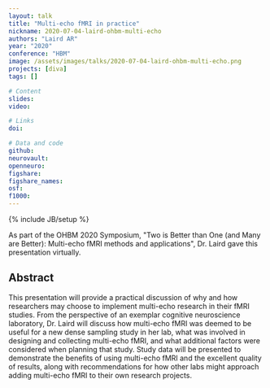 ```yaml
---
layout: talk
title: "Multi-echo fMRI in practice"
nickname: 2020-07-04-laird-ohbm-multi-echo
authors: "Laird AR"
year: "2020"
conference: "HBM"
image: /assets/images/talks/2020-07-04-laird-ohbm-multi-echo.png
projects: [diva]
tags: []

# Content
slides:
video:

# Links
doi:

# Data and code
github:
neurovault:
openneuro:
figshare:
figshare_names:
osf:
f1000:
---
```

{% include JB/setup %}

As part of the OHBM 2020 Symposium, "Two is Better than One (and Many are Better): Multi-echo fMRI methods and applications", Dr. Laird gave this presentation virtually.

## Abstract

This presentation will provide a practical discussion of why and how researchers may choose to implement multi-echo research in their fMRI studies. From the perspective of an exemplar cognitive neuroscience laboratory, Dr. Laird will discuss how multi-echo fMRI was deemed to be useful for a new dense sampling study in her lab, what was involved in designing and collecting multi-echo fMRI, and what additional factors were considered when planning that study. Study data will be presented to demonstrate the benefits of using multi-echo fMRI and the excellent quality of results, along with recommendations for how other labs might approach adding multi-echo fMRI to their own research projects.
